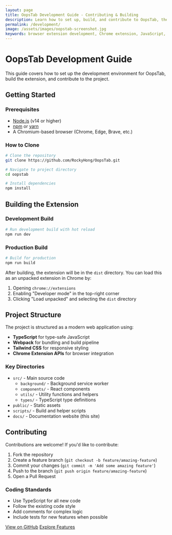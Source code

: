 ```yaml
---
layout: page
title: OopsTab Development Guide - Contributing & Building
description: Learn how to set up, build, and contribute to OopsTab, the browser extension that saves and restores window states and tabs.
permalink: /development/
image: /assets/images/oopstab-screenshot.jpg
keywords: browser extension development, Chrome extension, JavaScript, TypeScript, Webpack, Tailwind CSS, open source contribution
---
```


# OopsTab Development Guide

This guide covers how to set up the development environment for OopsTab, build the extension, and contribute to the project.

## Getting Started

### Prerequisites

- [Node.js](https://nodejs.org/) (v14 or higher)
- [npm](https://www.npmjs.com/) or [yarn](https://yarnpkg.com/)
- A Chromium-based browser (Chrome, Edge, Brave, etc.)

### How to Clone

```bash
# Clone the repository
git clone https://github.com/RockyHong/OopsTab.git

# Navigate to project directory
cd oopstab

# Install dependencies
npm install
```

## Building the Extension

### Development Build

```bash
# Run development build with hot reload
npm run dev
```

### Production Build

```bash
# Build for production
npm run build
```

After building, the extension will be in the `dist` directory. You can load this as an unpacked extension in Chrome by:

1. Opening `chrome://extensions`
2. Enabling "Developer mode" in the top-right corner
3. Clicking "Load unpacked" and selecting the `dist` directory

## Project Structure

The project is structured as a modern web application using:

- **TypeScript** for type-safe JavaScript
- **Webpack** for bundling and build pipeline
- **Tailwind CSS** for responsive styling
- **Chrome Extension APIs** for browser integration

### Key Directories

- `src/` - Main source code
  - `background/` - Background service worker
  - `components/` - React components
  - `utils/` - Utility functions and helpers
  - `types/` - TypeScript type definitions
- `public/` - Static assets
- `scripts/` - Build and helper scripts
- `docs/` - Documentation website (this site)

## Contributing

Contributions are welcome! If you'd like to contribute:

1. Fork the repository
2. Create a feature branch (`git checkout -b feature/amazing-feature`)
3. Commit your changes (`git commit -m 'Add some amazing feature'`)
4. Push to the branch (`git push origin feature/amazing-feature`)
5. Open a Pull Request

### Coding Standards

- Use TypeScript for all new code
- Follow the existing code style
- Add comments for complex logic
- Include tests for new features when possible

<div class="cta-section">
  <a href="https://github.com/rockyhong/OopsTab" class="cta-button">View on GitHub</a>
  <a href="{{ '/features/' | relative_url }}" class="secondary-button">Explore Features</a>
</div>
